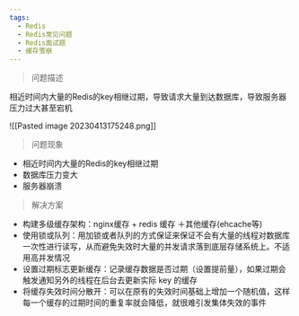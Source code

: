 ```yaml
---
tags:
  - Redis
  - Redis常见问题
  - Redis面试题
  - 缓存雪崩
---
```

> 问题描述

相近时间内大量的Redis的key相继过期，导致请求大量到达数据库，导致服务器压力过大甚至宕机

![[Pasted image 20230413175248.png]]

> 问题现象

-   相近时间内大量的Redis的key相继过期
-   数据库压力变大
-   服务器崩溃

> 解决方案

-   构建多级缓存架构：nginx缓存 + redis 缓存 ＋其他缓存(ehcache等)
-   使用锁或队列：用加锁或者队列的方式保证来保证不会有大量的线程对数据库一次性进行读写，从而避免失效时大量的并发请求落到底层存储系统上。不适用高并发情况
-   设置过期标志更新缓存：记录缓存数据是否过期（设置提前量），如果过期会触发通知另外的线程在后台去更新实际 key 的缓存
-   将缓存失效时间分散开：可以在原有的失效时间基础上增加一个随机值，这样每一个缓存的过期时间的重复率就会降低，就很难引发集体失效的事件